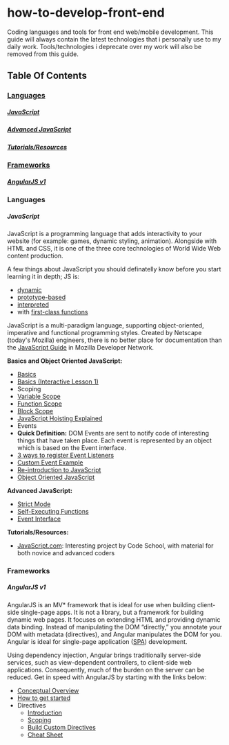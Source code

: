 # how-to-develop-front-end
Coding languages and tools for front end web/mobile development.
This guide will always contain the latest technologies that i personally use to my daily work.
Tools/technologies i deprecate over my work will also be removed from this guide.

## Table Of Contents

### [Languages](#languages)
##### [JavaScript](#javascript)
##### [Advanced JavaScript](#advanced)
##### [Tutorials/Resources](#resources)

### [Frameworks](#frameworks)
##### [AngularJS v1](#angularjs-v1)


### Languages
##### JavaScript
JavaScript is a programming language that adds interactivity to your website (for example: games, dynamic styling, animation). Alongside with HTML and CSS, it is one of the three core technologies of World Wide Web content production. 

A few things about JavaScript you should definatelly know before you start learning it in depth; JS is:

* [dynamic](https://en.wikipedia.org/wiki/Dynamic_programming_language)
* [prototype-based](https://en.wikipedia.org/wiki/Prototype-based_programming)
* [interpreted](https://en.wikipedia.org/wiki/Interpreted_language)
* with [first-class functions](https://en.wikipedia.org/wiki/First-class_function)

JavaScript is a multi-paradigm language, supporting object-oriented, imperative and functional programming styles.
Created by Netscape (today's Mozilla) engineers, there is no better place for documentation than the [JavaScript Guide](https://developer.mozilla.org/en-US/docs/Web/JavaScript/Guide) in Mozilla Developer Network.

**Basics and Object Oriented JavaScript:**

* [Basics](https://developer.mozilla.org/en-US/Learn/Getting_started_with_the_web/JavaScript_basics)
* [Basics (Interactive Lesson 1)](http://javascript.didacto.net/)
* Scoping
 * [Variable Scope](https://developer.mozilla.org/en-US/docs/Web/JavaScript/Guide/Grammar_and_types#Variable_scope)
 * [Function Scope](https://developer.mozilla.org/en-US/docs/Web/JavaScript/Guide/Functions#Function_scope)
 * [Block Scope](https://developer.mozilla.org/en-US/docs/Web/JavaScript/Reference/Statements/let)
* [JavaScript Hoisting Explained](http://code.tutsplus.com/tutorials/javascript-hoisting-explained--net-15092)
* Events
 * **Quick Definition:** DOM Events are sent to notify code of interesting things that have taken place. Each event is represented by an object which is based on the Event interface.
 * [3 ways to register Event Listeners](https://github.com/marudy/how-to-develop-front-end/edit/master/README.md)
 * [Custom Event Example](https://www.sitepoint.com/javascript-custom-events/)
* [Re-introduction to JavaScript](https://developer.mozilla.org/en-US/docs/Web/JavaScript/A_re-introduction_to_JavaScript)
* [Object Oriented JavaScript](https://developer.mozilla.org/en-US/docs/Web/JavaScript/Introduction_to_Object-Oriented_JavaScript)


**Advanced JavaScript:**

* [Strict Mode](https://developer.mozilla.org/en-US/docs/Web/JavaScript/Reference/Strict_mode)
* [Self-Executing Functions](http://markdalgleish.com/2011/03/self-executing-anonymous-functions/)
* [Event Interface](https://developer.mozilla.org/en-US/docs/Web/API/Event)

**Tutorials/Resources:**
* [JavaScript.com](https://www.javascript.com/): Interesting project by Code School, with material for both novice and advanced coders

### Frameworks
##### AngularJS v1
AngularJS is an MV* framework that is ideal for use when building client-side single-page apps. It is not a library, but a framework for building dynamic web pages. It focuses on extending HTML and providing dynamic data binding. Instead of manipulating the DOM “directly,” you annotate your DOM with metadata (directives), and Angular manipulates the DOM for you. Angular is ideal for single-page application ([SPA](https://en.wikipedia.org/wiki/Single-page_application)) development.

Using dependency injection, Angular brings traditionally server-side services, such as view-dependent controllers, to client-side web applications. Consequently, much of the burden on the server can be reduced. Get in speed with AngularJS by starting with the links below:

* [Conceptual Overview](https://docs.angularjs.org/guide/concepts)
* [How to get started](http://www.ng-newsletter.com/posts/beginner2expert-how_to_start.html)
* Directives
  * [Introduction](http://www.ng-newsletter.com/posts/beginner2expert-directives.html)
  * [Scoping](https://github.com/angular/angular.js/wiki/Understanding-Scopes)
  * [Build Custom Directives](http://www.ng-newsletter.com/posts/directives.html)
  * [Cheat Sheet](https://d2eip9sf3oo6c2.cloudfront.net/pdf/egghead-io-directive-definition-object-cheat-sheet.pdf?__s=n5ryciokbigwwwkvvwhc)
